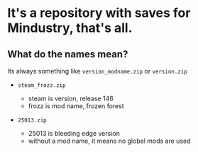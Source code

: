 # It's a repository with saves for Mindustry, that's all.

## What do the names mean?

Its always something like `version_modname.zip` or `version.zip`

- `steam_frozz.zip`
  - steam is version, release 146
  - frozz is mod name, frozen forest

- `25013.zip`
  - 25013 is bleeding edge version
  - without a mod name, it means no global mods are used
